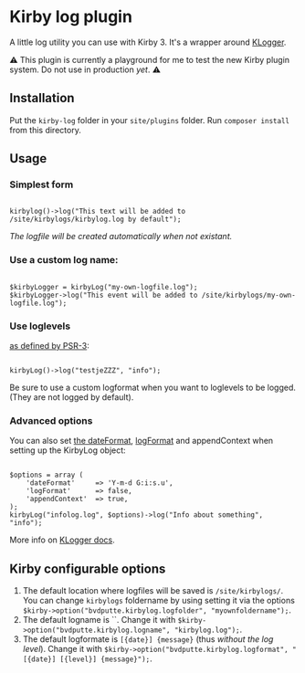 # Kirby log plugin

A little log utility you can use with Kirby 3.
It's a wrapper around [KLogger](https://github.com/katzgrau/KLogger).

⚠️ This plugin is currently a playground for me to test the new Kirby plugin system. Do not use in production _yet_. ⚠️ 

## Installation

Put the `kirby-log` folder in your `site/plugins` folder.
Run `composer install` from this directory.

## Usage

### Simplest form

```

kirbylog()->log("This text will be added to /site/kirbylogs/kirbylog.log by default");

```

_The logfile will be created automatically when not existant._

### Use a custom log name:

```

$kirbyLogger = kirbyLog("my-own-logfile.log");
$kirbyLogger->log("This event will be added to /site/kirbylogs/my-own-logfile.log");

```

### Use loglevels

[as defined by PSR-3](https://www.php-fig.org/psr/psr-3/#5-psrlogloglevel):

```

kirbyLog()->log("testjeZZZ", "info");

```

Be sure to use a custom logformat when you want to loglevels to be logged. (They are not logged by default).

### Advanced options

You can also set [the dateFormat](http://php.net/manual/en/function.date.php), [logFormat](https://github.com/katzgrau/KLogger#log-formatting) and appendContext when setting up the KirbyLog object:

```

$options = array (
    'dateFormat'     => 'Y-m-d G:i:s.u',
    'logFormat'      => false,
    'appendContext'  => true,
);
kirbyLog("infolog.log", $options)->log("Info about something", "info");

```

More info on [KLogger docs](https://github.com/katzgrau/KLogger#additional-options).

## Kirby configurable options

1. The default location where logfiles will be saved is `/site/kirbylogs/`. You can change `kirbylogs` foldername by using setting it via the options `$kirby->option("bvdputte.kirbylog.logfolder", "myownfoldername");`.
2. The default logname is ``. Change it with `$kirby->option("bvdputte.kirbylog.logname", "kirbylog.log");`.
3. The default logformate is `[{date}] {message}` (thus _without the log level_). Change it with `$kirby->option("bvdputte.kirbylog.logformat", "[{date}] [{level}] {message}");`.

